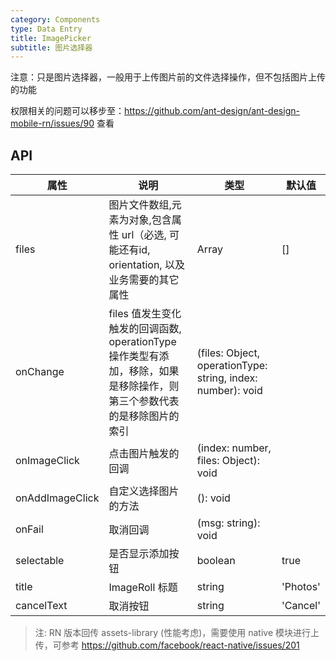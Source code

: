 ```yaml
---
category: Components
type: Data Entry
title: ImagePicker
subtitle: 图片选择器
---
```


注意：只是图片选择器，一般用于上传图片前的文件选择操作，但不包括图片上传的功能


权限相关的问题可以移步至：https://github.com/ant-design/ant-design-mobile-rn/issues/90 查看

## API

| 属性            | 说明                                                                                                                   | 类型                                                        | 默认值   |
| --------------- | ---------------------------------------------------------------------------------------------------------------------- | ----------------------------------------------------------- | -------- |
| files           | 图片文件数组,元素为对象,包含属性 url（必选, 可能还有id, orientation, 以及业务需要的其它属性                            | Array                                                       | []       |
| onChange        | files 值发生变化触发的回调函数, operationType 操作类型有添加，移除，如果是移除操作，则第三个参数代表的是移除图片的索引 | (files: Object, operationType: string, index: number): void |          |
| onImageClick    | 点击图片触发的回调                                                                                                     | (index: number, files: Object): void                        |          |
| onAddImageClick | 自定义选择图片的方法                                                                                                   | (): void                                                    |          |
| onFail          | 取消回调                                                                                                               | (msg: string): void                                         |          |
| selectable      | 是否显示添加按钮                                                                                                       | boolean                                                     | true     |
| title           | ImageRoll 标题                                                                                                         | string                                                      | 'Photos' |
| cancelText      | 取消按钮                                                                                                               | string                                                      | 'Cancel' |


> 注: RN 版本回传 assets-library (性能考虑)，需要使用 native 模块进行上传，可参考 https://github.com/facebook/react-native/issues/201
